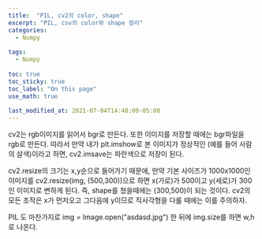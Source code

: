 ```yaml
---
title:  "PIL, cv2의 color, shape"
excerpt: "PIL, csv의 color와 shape 정리"
categories:
  - Numpy
  
tags:
  - Numpy
  
toc: true
toc_sticky: true
toc_label: "On this page"
use_math: true
    
last_modified_at: 2021-07-04T14:48:00-05:00
---
```


cv2는 rgb이미지를 읽어서 bgr로 만든다. 또한 이미지를 저장할 때에는 bgr파일을 rgb로 만든다.
 따라서 만약 내가 plt.imshow로 본 이미지가 정상적인 (예를 들어 사람의 살색)이라고 하면, cv2.imsave는 파란색으로 저장이 된다.

 cv2.resize의 크기는 x,y순으로 들어가기 때문에, 만약 기본 사이즈가 1000x1000인 이미지를 cv2.resize(img, (500,300))으로 하면 x(가로)가 
 500이고 y(세로)가 300인 이미지로 변하게 된다. 즉, shape를 쳤을때에는 (300,500)이 되는 것이다. cv2의 모든 조작은 x가 먼저오고 
 그다음에 y이므로 직사각형을 다룰 때에는 이를 주의하자. 
 
 PIL 도 마찬가지로 img = Image.open("asdasd.jpg") 한 뒤에 img.size를 하면 w,h로 나온다. 
 
